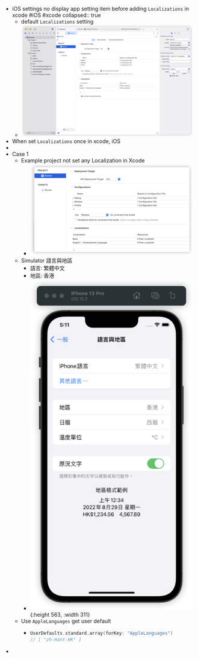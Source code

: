 - iOS settings no display app setting item before adding `Localizations` in xcode #iOS #xcode
  collapsed:: true
	- default `Localizations` setting
	- ![image.png](../assets/image_1655287401953_0.png)
- When set `Localizations` once in xcode, iOS
-
- Case 1
	- Example project not set any Localization in Xcode
		- ![image.png](../assets/image_1655284191132_0.png)
	- Simulator 語言與地區
		- 語言: 繁體中文
		- 地區: 香港
		- ![image.png](../assets/image_1655284278188_0.png){:height 563, :width 311}
	- Use `AppleLanguages` get user default
		- ```swift
		  UserDefaults.standard.array(forKey: "AppleLanguages")
		  // [ "zh-Hant-HK" ]
		  ```
-